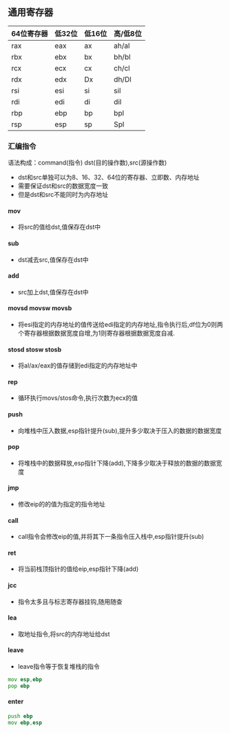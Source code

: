 ## 通用寄存器
64位寄存器|低32位|低16位|高/低8位
|--|--|--|--|
rax|eax|ax|ah/al|
rbx|ebx|bx|bh/bl|
rcx|ecx|cx|ch/cl|
rdx|edx|Dx|dh/Dl|
rsi|esi|si|sil|
rdi|edi|di|dil|
rbp|ebp|bp|bpl|
rsp|esp|sp|Spl|
### 汇编指令
语法构成：command(指令) dst(目的操作数),src(源操作数)
* dst和src单独可以为8、16、32、64位的寄存器、立即数、内存地址
* 需要保证dst和src的数据宽度一致
* 但是dst和src不能同时为内存地址 
#### mov
* 将src的值给dst,值保存在dst中
#### sub
* dst减去src,值保存在dst中
#### add
* src加上dst,值保存在dst中
#### movsd movsw movsb
* 将esi指定的内存地址的值传送给edi指定的内存地址,指令执行后,df位为0则两个寄存器根据数据宽度自增,为1则寄存器根据数据宽度自减.
#### stosd stosw stosb
* 将al/ax/eax的值存储到edi指定的内存地址中
#### rep
* 循环执行movs/stos命令,执行次数为ecx的值
#### push
* 向堆栈中压入数据,esp指针提升(sub),提升多少取决于压入的数据的数据宽度
#### pop
* 将堆栈中的数据释放,esp指针下降(add),下降多少取决于释放的数据的数据宽度
#### jmp
* 修改eip的的值为指定的指令地址
#### call
* call指令会修改eip的值,并将其下一条指令压入栈中,esp指针提升(sub)
####  ret
* 将当前栈顶指针的值给eip,esp指针下降(add)
#### jcc
* 指令太多且与标志寄存器挂钩,随用随查
#### lea
* 取地址指令,将src的内存地址给dst
#### leave	
* leave指令等于恢复堆栈的指令
```asm
mov esp,ebp
pop ebp
```
#### enter
```asm
push ebp
mov ebp,esp
```
